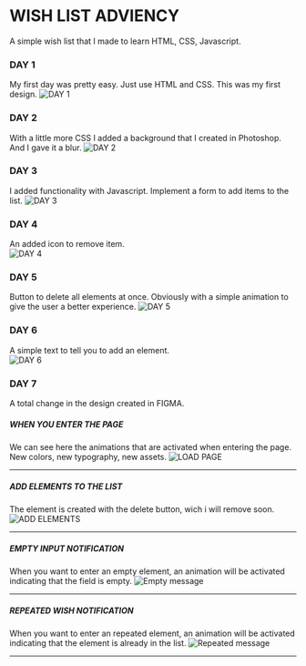 # WISH LIST ADVIENCY

A simple wish list that I made to learn HTML, CSS, Javascript.

### DAY 1
My first day was pretty easy. Just use HTML and CSS. This was my first design.
![DAY 1](https://github.com/StivenShiquito/Wish-List-Adviency/blob/e615cccd3df1bb5bc5ef9e140acc1226354c1240/Dia%201/DAY%201.gif)

### DAY 2
With a little more CSS I added a background that I created in Photoshop. And I gave it a blur.
![DAY 2](https://github.com/StivenShiquito/Wish-List-Adviency/blob/c68fd799c940ab25820bbce18f7ac0d1c081ba8b/Dia%202/gifs/GIFt%20version%202%20finally.gif)

### DAY 3
I added functionality with Javascript. Implement a form to add items to the list.
![DAY 3](https://github.com/StivenShiquito/Wish-List-Adviency/blob/c68fd799c940ab25820bbce18f7ac0d1c081ba8b/Dia%203/gifs/GIFt%20version%203%20-4.gif)

### DAY 4
An added icon to remove item.                                                 
![DAY 4](https://github.com/StivenShiquito/Wish-List-Adviency/blob/c68fd799c940ab25820bbce18f7ac0d1c081ba8b/Dia%204/gif/GIFt%20version%204.gif)

### DAY 5
Button to delete all elements at once. Obviously with a simple animation to give the user a better experience.
![DAY 5](https://github.com/StivenShiquito/Wish-List-Adviency/blob/c68fd799c940ab25820bbce18f7ac0d1c081ba8b/Dia%205/gif/GIFt%20version%205.gif)

### DAY 6
A simple text to tell you to add an element.                                  
![DAY 6](https://github.com/StivenShiquito/Wish-List-Adviency/blob/c68fd799c940ab25820bbce18f7ac0d1c081ba8b/Dia%206/gif/GIFt%20version%206.gif)

### DAY 7

A total change in the design created in FIGMA.

##### WHEN YOU ENTER THE PAGE
We can see here the animations that are activated when entering the page. New colors, new typography, new assets.
![LOAD PAGE](https://github.com/StivenShiquito/Wish-List-Adviency/blob/463857d3d9fc8a53a6a7e2483fa4332dd14113f0/Dia%207/gifs/Load%20Page.gif)

---------------
##### ADD ELEMENTS TO THE LIST
The element is created with the delete button, wich i will remove soon.
![ADD ELEMENTS](https://github.com/StivenShiquito/Wish-List-Adviency/blob/c74ec89ebc14408905b1a8c3cd9f4a7399723c76/Dia%207/gifs/Add%20elements.gif)

------------
##### EMPTY INPUT NOTIFICATION
When you want to enter an empty element, an animation will be activated indicating that the field is empty.
![Empty message](https://github.com/StivenShiquito/Wish-List-Adviency/blob/c74ec89ebc14408905b1a8c3cd9f4a7399723c76/Dia%207/gifs/Empty%20message.gif)

---------------------------------------
##### REPEATED WISH NOTIFICATION
When you want to enter an repeated element, an animation will be activated indicating that the element is already in the list.
![Repeated message](https://github.com/StivenShiquito/Wish-List-Adviency/blob/c74ec89ebc14408905b1a8c3cd9f4a7399723c76/Dia%207/gifs/Repeated%20wish.gif)

------------
